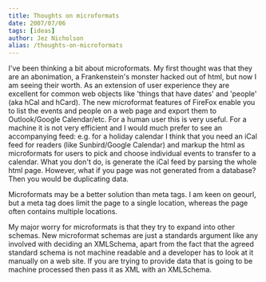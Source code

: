 ```yaml
---
title: Thoughts on microformats
date: 2007/07/06
tags: [ideas]
author: Jez Nicholson
alias: /thoughts-on-microformats
---
```

I've been thinking a bit about microformats. My first thought was that they are an abonimation, a Frankenstein's monster hacked out of html, but now I am seeing their worth. As an extension of user experience they are excellent for common web objects like 'things that have dates' and 'people' (aka hCal and hCard). The new microformat features of FireFox enable you to list the events and people on a web page and export them to Outlook/Google Calendar/etc. For a human user this is very useful. For a machine it is not very efficient and I would much prefer to see an accompanying feed: e.g. for a holiday calendar I think that you need an iCal feed for readers (like Sunbird/Google Calendar) and markup the html as microformats for users to pick and choose individual events to transfer to a calendar. What you don't do, is generate the iCal feed by parsing the whole html page. However, what if you page was not generated from a database? Then you would be duplicating data.

Microformats may be a better solution than meta tags. I am keen on geourl, but a meta tag does limit the page to a single location, whereas the page often contains multiple locations.

My major worry for microformats is that they try to expand into other schemas. New microformat schemas are just a standards argument like any involved with deciding an XMLSchema, apart from the fact that the agreed standard schema is not machine readable and a developer has to look at it manually on a web site. If you are trying to provide data that is going to be machine processed then pass it as XML with an XMLSchema.